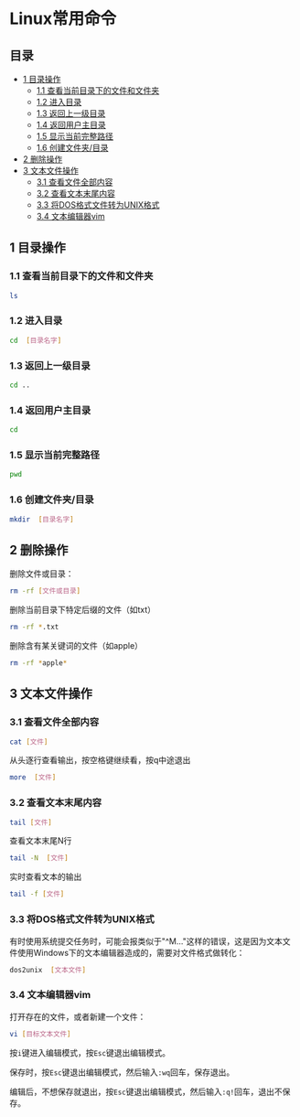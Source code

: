 # Linux常用命令 <!-- omit in toc -->

## 目录 <!-- omit in toc -->
- [1 目录操作](#1-目录操作)
  - [1.1 查看当前目录下的文件和文件夹](#11-查看当前目录下的文件和文件夹)
  - [1.2 进入目录](#12-进入目录)
  - [1.3 返回上一级目录](#13-返回上一级目录)
  - [1.4 返回用户主目录](#14-返回用户主目录)
  - [1.5 显示当前完整路径](#15-显示当前完整路径)
  - [1.6 创建文件夹/目录](#16-创建文件夹目录)
- [2 删除操作](#2-删除操作)
- [3 文本文件操作](#3-文本文件操作)
  - [3.1 查看文件全部内容](#31-查看文件全部内容)
  - [3.2 查看文本末尾内容](#32-查看文本末尾内容)
  - [3.3 将DOS格式文件转为UNIX格式](#33-将dos格式文件转为unix格式)
  - [3.4 文本编辑器vim](#34-文本编辑器vim)


## 1 目录操作
### 1.1 查看当前目录下的文件和文件夹
```bash
ls
```
### 1.2 进入目录
```bash
cd  [目录名字]
```
### 1.3 返回上一级目录
```bash
cd ..
```
### 1.4 返回用户主目录
```bash
cd
```
### 1.5 显示当前完整路径
```bash
pwd
```
### 1.6 创建文件夹/目录
```bash
mkdir  [目录名字]
```

## 2 删除操作
删除文件或目录：
```bash
rm -rf [文件或目录]
```
删除当前目录下特定后缀的文件（如txt）
```bash
rm -rf *.txt
```
删除含有某关键词的文件（如apple）
```bash
rm -rf *apple*
```

## 3 文本文件操作
### 3.1 查看文件全部内容
```bash
cat [文件]
```
从头逐行查看输出，按空格键继续看，按q中途退出
```bash
more  [文件]
```

### 3.2 查看文本末尾内容
```bash
tail [文件]
```
查看文本末尾N行
```bash
tail -N  [文件]
```
实时查看文本的输出
```bash
tail -f [文件]
```
### 3.3 将DOS格式文件转为UNIX格式
有时使用系统提交任务时，可能会报类似于"^M..."这样的错误，这是因为文本文件使用Windows下的文本编辑器造成的，需要对文件格式做转化：
```bash
dos2unix  [文本文件]
```

### 3.4 文本编辑器vim
打开存在的文件，或者新建一个文件：
```bash
vi [目标文本文件]
```
按`i`键进入编辑模式，按`Esc`键退出编辑模式。

保存时，按`Esc`键退出编辑模式，然后输入`:wq`回车，保存退出。

编辑后，不想保存就退出，按`Esc`键退出编辑模式，然后输入`:q!`回车，退出不保存。